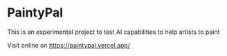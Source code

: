# PaintyPal

This is an experimental project to test AI capabilities to help artists to paint

Visit online on https://paintypal.vercel.app/
